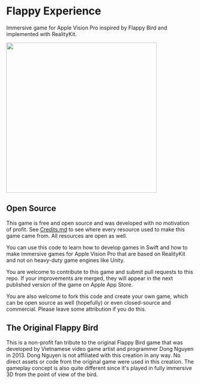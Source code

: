# Flappy Experience

Immersive game for Apple Vision Pro inspired by Flappy Bird and implemented with RealityKit.

<img src="https://i.imgur.com/3GznbHG.png" width=400 />

## Open Source

This game is free and open source and was developed with no motivation of profit. See [Credits.md](FlappyExperience/Credits.md) to see where every resource used to make this game came from. All resources are open as well.

You can use this code to learn how to develop games in Swift and how to make immersive games for Apple Vision Pro that are based on RealityKit and not on heavy-duty game engines like Unity.

You are welcome to contribute to this game and submit pull requests to this repo. If your improvements are merged, they will appear in the next published version of the game on Apple App Store.

You are also welcome to fork this code and create your own game, which can be open source as well (hopefully) or even closed-source and commercial. Please leave some attribution if you do this.

## The Original Flappy Bird

This is a non-profit fan tribute to the original Flappy Bird game that was developed by Vietnamese video game artist and programmer Dong Nguyen in 2013. Dong Nguyen is not affiliated with this creation in any way. No direct assets or code from the original game were used in this creation. The gameplay concept is also quite different since it's played in fully immersive 3D from the point of view of the bird.
